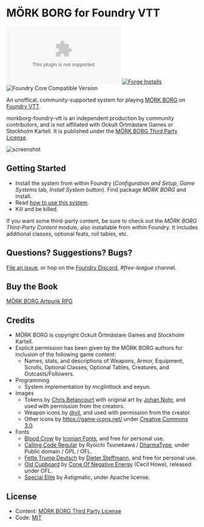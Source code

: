 # MÖRK BORG for Foundry VTT

![Latest Release Download Count](https://img.shields.io/github/downloads/fvtt-fria-ligan/morkborg-foundry-vtt/latest/system.zip?color=2b82fc&label=DOWNLOADS&style=for-the-badge) [![Forge Installs](https://img.shields.io/badge/dynamic/json?label=Forge%20Installs&query=package.installs&suffix=%25&url=https%3A%2F%2Fforge-vtt.com%2Fapi%2Fbazaar%2Fpackage%2Fmorkborg-foundry-vtt&colorB=03ff1c&style=for-the-badge)](https://forge-vtt.com/bazaar#package=morkborg-foundry-vtt) ![Foundry Core Compatible Version](https://img.shields.io/badge/dynamic/json.svg?url=https%3A%2F%2Fraw.githubusercontent.com%2Ffvtt-fria-ligan%2Fmorkborg-foundry-vtt%2Fsystem.json&label=Foundry%20Version&query=$.compatibleCoreVersion&colorB=orange&style=for-the-badge)

An unoffical, community-supported system for playing [MÖRK BORG](https://morkborg.com/) on [Foundry VTT](http://foundryvtt.com/).

morkborg-foundry-vtt is an independent production by community contributors, and is not affiliated with Ockult Örtmästare Games or Stockholm Kartell. It is published under the [MÖRK BORG Third Party License](https://morkborg.com/license/).

![screenshot](https://user-images.githubusercontent.com/189172/133104673-60734e50-ad00-4b54-9dbd-7edb5dafb6a9.png)

## Getting Started
  * Install the system from within Foundry (*Configuration and Setup*, *Game Systems* tab, *Install System* button). Find package *MÖRK BORG* and install.
  * Read [how to use this system](https://github.com/fvtt-fria-ligan/morkborg-foundry-vtt/blob/main/how-to-use-this-system.md).
  * Kill and be killed.

If you want some third-party content, be sure to check out the *MÖRK BORG Third-Party Content* module, also installable from within Foundry. It includes additional classes, optional feats, roll tables, etc.

## Questions? Suggestions? Bugs?
[File an issue](https://github.com/fvtt-fria-ligan/morkborg-foundry-vtt/issues), or hop on the [Foundry Discord](https://discord.gg/foundryvtt), *#free-league* channel.

## Buy the Book
[MÖRK BORG Artpunk RPG](https://frialigan.se/en/store/?product_id=4529866506377)

## Credits

  * MÖRK BORG is copyright Ockult Örtmästare Games and Stockholm Kartell.
  * Explicit permission has been given by the MÖRK BORG authors for inclusion of the following game content:
    * Names, stats, and descriptions of Weapons, Armor, Equipment, Scrolls, Optional Classes, Optional Tables, Creatures, and Outcasts/Followers.
  * Programming
    * System implementation by mcglintlock and eeyun.
  * Images
    * Tokens by [Chris Betancourt](https://github.com/iPwned) with original art by [Johan Nohr](https://twitter.com/JohanNohr), and used with permission from the creators.
    * Weapon icons by [@vil](https://zordvil.itch.io/), and used with permission from the creator.
    * Other icons by https://game-icons.net/ under [Creative Commons 3.0](https://creativecommons.org/licenses/by/3.0/).
  * Fonts
    * [Blood Crow](https://www.dafont.com/blood-crow.font) by [Iconian Fonts](http://www.iconian.com/), and free for personal use.
    * [Calling Code Regular](https://www.dafont.com/calling-code.font) by Ryoichi Tsunekawa / [DharmaType](https://dharmatype.com/), under Public domain / GPL / OFL.
    * [Fette Trump Deutsch](https://www.dafont.com/fette-trump-deutsch.font) by [Dieter Steffmann](http://www.steffmann.de/wordpress/), and free for personal use.
    * [Old Cupboard](https://coneofnegativeenergy.com/2019/11/08/a-new-thing-old-cupboard-otf/) by [Cone Of Negative Energy](https://coneofnegativeenergy.com/) (Cecil Howe), released under OFL.
    * [Special Elite](https://fonts.google.com/specimen/Special+Elite) by Astigmatic, under Apache license.

## License
  * Content: [MÖRK BORG Third Party License](https://morkborg.com/license/)
  * Code: [MIT](https://en.wikipedia.org/wiki/MIT_License)

